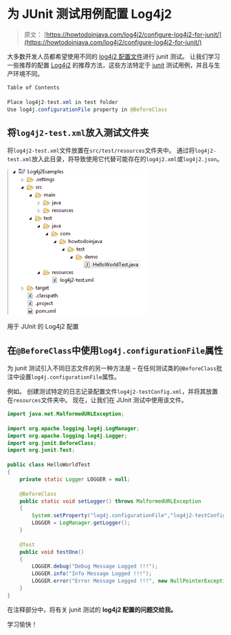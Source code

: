 # 为 JUnit 测试用例配置 Log4j2

> 原文： [https://howtodoinjava.com/log4j2/configure-log4j2-for-junit/](https://howtodoinjava.com/log4j2/configure-log4j2-for-junit/)

大多数开发人员都希望使用不同的 [log4j2 配置文件](//howtodoinjava.com/log4j2/log4j-2-xml-configuration-example/)进行 junit 测试。 让我们学习一些推荐的配置 [Log4j2](https://logging.apache.org/log4j/2.x/manual/configuration.html) 的推荐方法，这些方法特定于 [junit](//howtodoinjava.com/junit-4/) 测试用例，并且与生产环境不同。

```java
Table of Contents

Place log4j2-test.xml in test folder
Use log4j.configurationFile property in @BeforeClass
```

## 将`log4j2-test.xml`放入测试文件夹

将`log4j2-test.xml`文件放置在`src/test/resources`文件夹中。 通过将`log4j2-test.xml`放入此目录，将导致使用它代替可能存在的`log4j2.xml`或`log4j2.json`。

![Log4j2 Config for JUnit](img/e79b93c8701b963d474aa0723f0cadf3.png)

用于 JUnit 的 Log4j2 配置



## 在`@BeforeClass`中使用`log4j.configurationFile`属性

为 junit 测试引入不同日志文件的另一种方法是 – 在任何测试类的`@BeforeClass`批注中设置`log4j.configurationFile`属性。

例如。 创建测试特定的日志记录配置文件`log4j2-testConfig.xml`，并将其放置在`resources`文件夹中。 现在，让我们在 JUnit 测试中使用该文件。

```java
import java.net.MalformedURLException;

import org.apache.logging.log4j.LogManager;
import org.apache.logging.log4j.Logger;
import org.junit.BeforeClass;
import org.junit.Test;

public class HelloWorldTest 
{
	private static Logger LOGGER = null;

	@BeforeClass
	public static void setLogger() throws MalformedURLException
	{
		System.setProperty("log4j.configurationFile","log4j2-testConfig.xml");
		LOGGER = LogManager.getLogger();
	}

	@Test
	public void testOne()
	{
		LOGGER.debug("Debug Message Logged !!!");
        LOGGER.info("Info Message Logged !!!");
        LOGGER.error("Error Message Logged !!!", new NullPointerException("NullError"));
	}
}

```

在注释部分中，将有关 junit 测试的 **log4j2 配置的问题交给我。**

学习愉快！